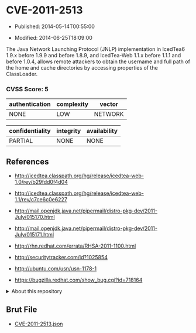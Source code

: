 # CVE-2011-2513

- Published: 2014-05-14T00:55:00

- Modified: 2014-06-25T18:09:00

The Java Network Launching Protocol (JNLP) implementation in IcedTea6 1.9.x before 1.9.9 and before 1.8.9, and IcedTea-Web 1.1.x before 1.1.1 and before 1.0.4, allows remote attackers to obtain the username and full path of the home and cache directories by accessing properties of the ClassLoader.

### CVSS Score: **5**

| authentication | complexity | vector |
| --- | --- | --- |
| NONE | LOW | NETWORK |

| confidentiality | integrity | availability |
| --- | --- | --- |
| PARTIAL | NONE | NONE |

## References

* http://icedtea.classpath.org/hg/release/icedtea-web-1.0/rev/b29fdd0f4d04

* http://icedtea.classpath.org/hg/release/icedtea-web-1.1/rev/c7ce6c0e6227

* http://mail.openjdk.java.net/pipermail/distro-pkg-dev/2011-July/015170.html

* http://mail.openjdk.java.net/pipermail/distro-pkg-dev/2011-July/015171.html

* http://rhn.redhat.com/errata/RHSA-2011-1100.html

* http://securitytracker.com/id?1025854

* http://ubuntu.com/usn/usn-1178-1

* https://bugzilla.redhat.com/show_bug.cgi?id=718164

<details>
<summary>About this repository</summary> 

  This repository is part of the project [Live Hack CVE](https://github.com/Live-Hack-CVE). Main website can be found [www.live-hack.org](https://www.live-hack.org) 
  
  Made by [Sn0wAlice](https://github.com/Sn0wAlice) for the people that care about security and need to have a feed of the latest CVEs. Hope you enjoy it, don't forget to star the repo and follow me on [Twitter](https://twitter.com/Sn0wAlice) and [Github](https://github.com/Sn0wAlice). And that is my [personnal website](https://www.alice-snow.me/)

  - [Home Page](https://github.com/Live-Hack-CVE)
  - [Framework](https://github.com/Live-Hack-CVE/cve-framework)
  - [CVE database](https://github.com/Live-Hack-CVE/full_database)
  - [Changelog](https://github.com/Live-Hack-CVE/Changelog)
</details>

## Brut File

* [CVE-2011-2513.json](https://raw.githubusercontent.com/Live-Hack-CVE/full_database/main/cves/2011/CVE-2011-2513.json)

